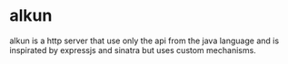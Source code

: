 # alkun
alkun is a http server that use only the api from the java language and is inspirated by expressjs and sinatra but uses custom mechanisms.
